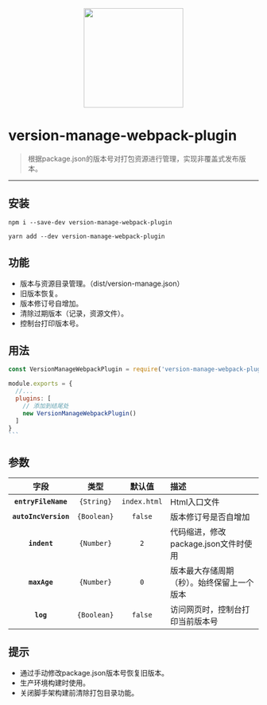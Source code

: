 <div align=center>
  <img width="200" height="200" src="https://webpack.js.org/assets/icon-square-big.svg"></div>

# version-manage-webpack-plugin

> 根据package.json的版本号对打包资源进行管理，实现非覆盖式发布版本。

---

## 安装

```
npm i --save-dev version-manage-webpack-plugin
```

```
yarn add --dev version-manage-webpack-plugin
```



## 功能

- 版本与资源目录管理。（dist/version-manage.json）
- 旧版本恢复。
- 版本修订号自增加。
- 清除过期版本（记录，资源文件）。
- 控制台打印版本号。

## 用法

```js
const VersionManageWebpackPlugin = require('version-manage-webpack-plugin')

module.exports = {
  //...
  plugins: [
    // 添加到结尾处
    new VersionManageWebpackPlugin()
  ]
}
​```
```

## 参数

|         字段         |    类型     |    默认值    | 描述                                       |
| :------------------: | :---------: | :----------: | :----------------------------------------- |
| **`entryFileName`**  | `{String}`  | `index.html` | Html入口文件                               |
| **`autoIncVersion`** | `{Boolean}` |   `false`    | 版本修订号是否自增加                       |
|     **`indent`**     | `{Number}`  |     `2`      | 代码缩进，修改package.json文件时使用       |
|     **`maxAge`**     | `{Number}`  |     `0`      | 版本最大存储周期（秒）。始终保留上一个版本 |
|      **`log`**       | `{Boolean}` |   `false`    | 访问网页时，控制台打印当前版本号               |

## 提示

- 通过手动修改package.json版本号恢复旧版本。
- 生产环境构建时使用。
- 关闭脚手架构建前清除打包目录功能。



